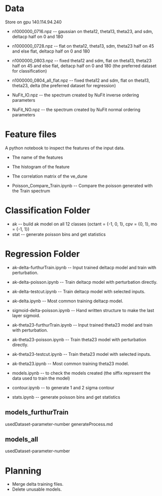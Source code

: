 # Data
Store on gpu 140.114.94.240
* n1000000_0716.npz -- gaussian on theta12, theta13, theta23, and sdm, deltacp half on 0 and 180  
* n1000000_0728.npz -- flat on theta12, theta13, sdm, theta23 half on 45 and else flat, deltacp half on 0 and 180
* n1000000_0803.npz -- fixed theta12 and sdm, flat on theta13, theta23 half on 45 and else flat, deltacp half on 0 and 180 (the preferred dataset for classification)
* n1000000_0804_all_flat.npz -- fixed theta12 and sdm, flat on theta13, theta23, delta (the preferred dataset for regression)

* NuFit_IO.npz -- the spectrum created by NuFit inverse ordering parameters
* NuFit_NO.npz -- the spectrum created by NuFit normal ordering parameters

# Feature files
A python notebook to inspect the features of the input data.
* The name of the features
* The histogram of the feature
* The correlation matrix of the ve_dune


* Poisson_Compare_Train.ipynb -- Compare the poisson generated with the Train spectrum

# Classification Folder

* ak -- build ak model on all 12 classes (octant = {-1, 0, 1}, cpv = {0, 1}, mo = {-1, 1})
* stat -- generate poisson bins and get statistics

# Regression Folder

* ak-delta-furthurTrain.ipynb -- Input trained deltacp model and train with perturbation.
* ak-delta-poisson.ipynb -- Train deltacp model with perturbation directly.
* ak-delta-testcut.ipynb -- Train deltacp model with selected inputs.
* ak-delta.ipynb -- Most common training deltacp model.
* sigmoid-delta-poisson.ipynb --  Hand written structure to make the last layer sigmoid.


* ak-theta23-furthurTrain.ipynb -- Input trained theta23 model and train with perturbation.
* ak-theta23-poisson.ipynb -- Train theta23 model with perturbation directly.
* ak-theta23-testcut.ipynb -- Train theta23 model with selected inputs.
* ak-theta23.ipynb -- Most common training theta23 model.


* models.ipynb -- to check the models created (the siffix represent the data used to train the model)
* contour.ipynb -- to generate 1 and 2 sigma contour
* stats.ipynb -- generate poisson bins and get statistics

## models_furthurTrain
usedDataset-parameter-number
generateProcess.md

## models_all
usedDataset-parameter-number

# Planning
* Merge delta training files.
* Delete unusable models.